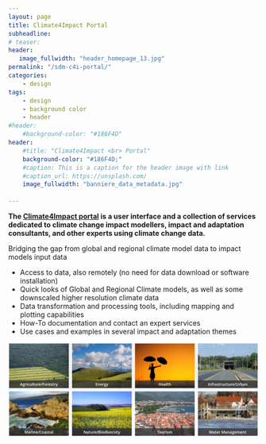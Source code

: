 ```yaml
---
layout: page
title: Climate4Impact Portal
subheadline: 
# teaser: 
header:
   image_fullwidth: "header_homepage_13.jpg"
permalink: "/sdm-c4i-portal/"
categories:
    - design
tags:
    - design
    - background color
    - header
#header:
    #background-color: "#186F4D"
header:
    #title: "Climate4Impact <br> Portal"
    background-color: "#186F4D;"
    #caption: This is a caption for the header image with link
    #caption_url: https://unsplash.com/
    image_fullwidth: "banniere_data_metadata.jpg"

---
```


**The [Climate4Impact portal](www.climate4impact.eu) is a user interface and a collection of services dedicated to climate change impact modellers, impact and adaptation consultants, and other experts using climate change data.**

Bridging the gap from global and regional climate model data to impact models input data

- Access to data, also remotely (no need for data download or software installation)
- Quick looks of Global and Regional Climate models, as well as some downscaled higher resolution climate data
- Data transformation and processing tools, including mapping and plotting capabilities
- How-To documentation and contact an expert services
- Use cases and examples in several impact and adaptation themes


![climate4impact](../images/climate4impact.png)
